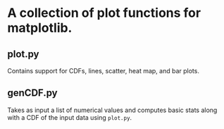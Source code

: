# A collection of plot functions for matplotlib.

## plot.py  
Contains support for CDFs, lines, scatter, heat map, and bar plots.

## genCDF.py
Takes as input a list of numerical values and computes basic stats along with a CDF of the input data using `plot.py`.
